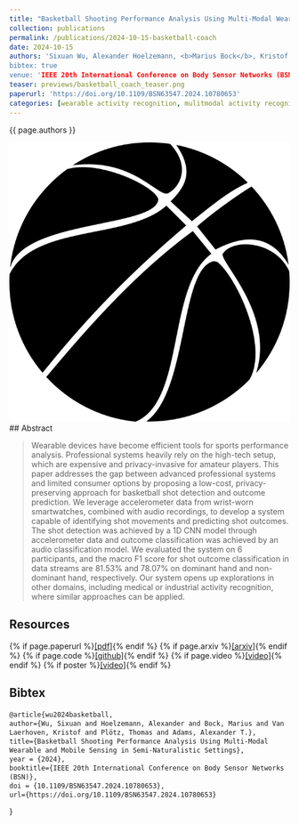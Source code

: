 ```yaml
---
title: "Basketball Shooting Performance Analysis Using Multi-Modal Wearable and Mobile Sensing in Semi-Naturalistic Settings"
collection: publications
permalink: /publications/2024-10-15-basketball-coach
date: 2024-10-15
authors: 'Sixuan Wu, Alexander Hoelzemann, <b>Marius Bock</b>, Kristof Van Laerhoven, Thomas Ploetz, Alexander T Adams
bibtex: true
venue: 'IEEE 20th International Conference on Body Sensor Networks (BSN)'
teaser: previews/basketball_coach_teaser.png
paperurl: 'https://doi.org/10.1109/BSN63547.2024.10780653'
categories: [wearable activity recognition, mulitmodal activity recognition]
---
```


{{ page.authors }}

<img class="pub_teaser" src="../images/previews/basketball_coach.png" alt="Teaser Image" title="teaser" />
## Abstract

> Wearable devices have become efficient tools for sports performance analysis. Professional systems heavily rely on the high-tech setup, which are expensive and privacy-invasive for amateur players. This paper addresses the gap between advanced professional systems and limited consumer options by proposing a low-cost, privacy-preserving approach for basketball shot detection and outcome prediction. We leverage accelerometer data from wrist-worn smartwatches, combined with audio recordings, to develop a system capable of identifying shot movements and predicting shot outcomes. The shot detection was achieved by a 1D CNN model through accelerometer data and outcome classification was achieved by an audio classification model. We evaluated the system on 6 participants, and the macro F1 score for shot outcome classification in data streams are 81.53% and 78.07% on dominant hand and non-dominant hand, respectively. Our system opens up explorations in other domains, including medical or industrial activity recognition, where similar approaches can be applied.

## Resources

{% if page.paperurl %}<a href=" {{ page.paperurl }} ">[pdf]</a>{% endif %} {% if page.arxiv %}<a href=" {{ page.arxiv }} ">[arxiv]</a>{% endif %} {% if page.code %}<a href=" {{ page.code }} ">[github]</a>{% endif %} {% if page.video %}<a href=" {{ page.video }} ">[video]</a>{% endif %} {% if poster %}<a href=" {{ page.poster }} ">[video]</a>{% endif %}

## Bibtex
    @article{wu2024basketball,
    author={Wu, Sixuan and Hoelzemann, Alexander and Bock, Marius and Van Laerhoven, Kristof and Plötz, Thomas and Adams, Alexander T.},
    title={Basketball Shooting Performance Analysis Using Multi-Modal Wearable and Mobile Sensing in Semi-Naturalistic Settings}, 
    year = {2024},
    booktitle={IEEE 20th International Conference on Body Sensor Networks (BSN)},
    doi = {10.1109/BSN63547.2024.10780653},
    url={https://doi.org/10.1109/BSN63547.2024.10780653}
}
